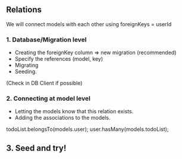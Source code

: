 ## Relations

We will connect models with each other using foreignKeys = userId

### 1. Database/Migration level

- Creating the foreignKey column => new migration (recommended)
- Specify the references (model, key)
- Migrating
- Seeding.

(Check in DB Client if possible)

### 2. Connecting at model level

- Letting the models know that this relation exists.
- Adding the associations to the models.

todoList.belongsTo(models.user);
user.hasMany(models.todoList);

## 3. Seed and try!
